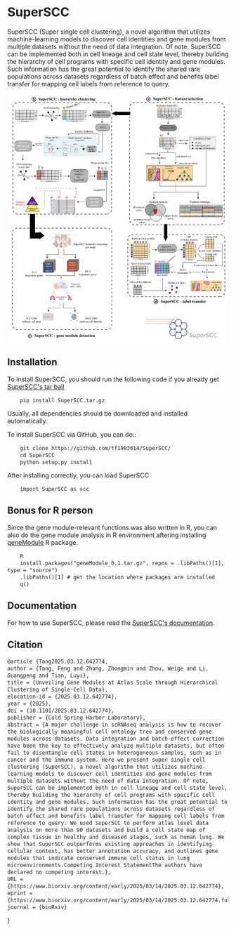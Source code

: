 # SuperSCC

SuperSCC (Super single cell clustering), a novel algorithm that utilizes machine-learning models to discover cell identities and gene modules from multiple datasets without the need of data integration. Of note, SuperSCC can be implemented both in cell lineage and cell state level, thereby building the hierarchy of cell programs with specific cell identity and gene modules. Such information has the great potential to identify the shared rare populations across datasets regardless of batch effect and benefits label transfer for mapping cell labels from reference to query. 

![img](https://github.com/tf1993614/SuperSCC/blob/main/img/workflow.png)

## Installation

To install SuperSCC, you should run the following code if you already get [SuperSCC's tar ball](https://github.com/tf1993614/SuperSCC/tree/main/dist)

        pip install SuperSCC.tar.gz

Usually, all dependencies should be downloaded and installed automatically. 

To install SuperSCC via GitHub, you can do::

        git clone https://github.com/tf1993614/SuperSCC/
        cd SuperSCC
        python setup.py install


After installing correctly, you can load SuperSCC

        import SuperSCC as scc


## Bonus for R person
Since the gene module-relevant functions was also written in R, you can also do the gene module analysis in R environment aftering installing [geneModule](https://github.com/tf1993614/SuperSCC/tree/main/geneModule) R package.
	
        R
        install.packages("geneModule_0.1.tar.gz", repos = .libPaths()[1], type = "source")
        .libPaths()[1] # get the location where packages are installed
        q()


## Documentation

For how to use SuperSCC, please read the [SuperSCC's documentation](https://superscc.readthedocs.io/en/latest/index.html).

## Citation

	@article {Tang2025.03.12.642774,
	author = {Tang, Feng and Zhang, Zhongmin and Zhou, Weige and Li, Guangpeng and Tian, Luyi},
	title = {Unveiling Gene Modules at Atlas Scale through Hierarchical Clustering of Single-Cell Data},
	elocation-id = {2025.03.12.642774},
	year = {2025},
	doi = {10.1101/2025.03.12.642774},
	publisher = {Cold Spring Harbor Laboratory},
	abstract = {A major challenge in scRNAseq analysis is how to recover the biologically meaningful cell ontology tree and conserved gene modules across datasets. Data integration and batch-effect correction have been the key to effectively analyze multiple datasets, but often fail to disentangle cell states in heterogeneous samples, such as in cancer and the immune system. Here we present super single cell clustering (SuperSCC), a novel algorithm that utilizes machine-learning models to discover cell identities and gene modules from multiple datasets without the need of data integration. Of note, SuperSCC can be implemented both in cell lineage and cell state level, thereby building the hierarchy of cell programs with specific cell identity and gene modules. Such information has the great potential to identify the shared rare populations across datasets regardless of batch effect and benefits label transfer for mapping cell labels from reference to query. We used SuperSCC to perform atlas level data analysis on more than 90 datasets and build a cell state map of complex tissue in healthy and diseased stages, such as human lung. We show that SuperSCC outperforms existing approaches in identifying cellular context, has better annotation accuracy, and outlines gene modules that indicate conserved immune cell status in lung microenvironments.Competing Interest StatementThe authors have declared no competing interest.},
	URL = {https://www.biorxiv.org/content/early/2025/03/14/2025.03.12.642774},
	eprint = {https://www.biorxiv.org/content/early/2025/03/14/2025.03.12.642774.full.pdf},
	journal = {bioRxiv}
}

